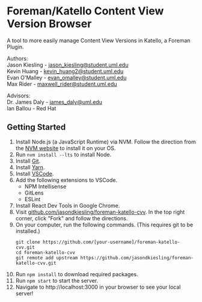 # Foreman/Katello Content View Version Browser

A tool to more easily manage Content View Versions in Katello, a Foreman Plugin.

Authors:  
Jason Kiesling - jason_kiesling@student.uml.edu  
Kevin Huang - kevin_huang2@student.uml.edu  
Evan O'Malley - evan_omalley@student.uml.edu  
Max Rider - maxwell_rider@student.uml.edu

Advisors:  
Dr. James Daly - james_daly@uml.edu  
Ian Ballou - Red Hat

## Getting Started
1. Install Node.js (a JavaScript Runtime) via NVM. Follow the direction from the [NVM website](https://github.com/nvm-sh/nvm) to install it on your OS.
1. Run `nvm install --lts` to install Node.
1. Install [Git](https://git-scm.com/book/en/v2/Getting-Started-Installing-Git).
1. Install [Yarn](https://yarnpkg.com/lang/en/docs/install/).
1. Install [VSCode](https://code.visualstudio.com/).
1. Add the following extensions to VSCode.
    * NPM Intellisense
    * GitLens
    * ESLint
1. Install React Dev Tools in Google Chrome.
1. Visit [github.com/jasondkiesling/foreman-katello-cvv](https://github.com/jasondkiesling/foreman-katello-cvv). In the top right corner, click "Fork" and follow the directions.
1. On your computer, run the following commands. (This requires git to be installed.)
    ```
    git clone https://github.com/[your-username]/foreman-katello-cvv.git  
    cd foreman-katello-cvv
    git remote add upstream https://github.com/jasondkiesling/foreman-katello-cvv.git
    ```
1. Run `npm install` to download required packages.
1. Run `npm start` to start the server.
1. Navigate to http://localhost:3000 in your browser to see your local server!
